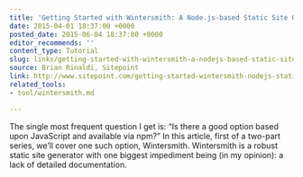```yaml
---
title: 'Getting Started with Wintersmith: A Node.js-based Static Site Generator'
date: 2015-04-01 18:37:00 +0000
posted_date: 2015-06-04 18:37:00 +0000
editor_recommends: ''
content_type: Tutorial
slug: links/getting-started-with-wintersmith-a-nodejs-based-static-site-generator
source: Brian Rinaldi, Sitepoint
link: http://www.sitepoint.com/getting-started-wintersmith-nodejs-static-site-generator
related_tools:
- tool/wintersmith.md

---
```

The single most frequent question I get is: “Is there a good option based upon JavaScript and available via npm?” In this article, first of a two-part series, we’ll cover one such option, Wintersmith. Wintersmith is a robust static site generator with one biggest impediment being (in my opinion): a lack of detailed documentation.



